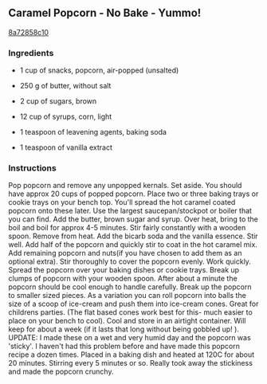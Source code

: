 ## Caramel Popcorn - No Bake - Yummo!

[8a72858c10](http://www.food.com/recipe/caramel-popcorn-no-bake-yummo-254103)

### Ingredients

 - 1 cup of snacks, popcorn, air-popped (unsalted)

 - 250 g of butter, without salt

 - 2 cup of sugars, brown

 - 12 cup of syrups, corn, light

 - 1 teaspoon of leavening agents, baking soda

 - 1 teaspoon of vanilla extract

### Instructions

Pop popcorn and remove any unpopped kernals. Set aside. You should have approx 20 cups of popped popcorn. Place two or three baking trays or cookie trays on your bench top. You'll spread the hot caramel coated popcorn onto these later. Use the largest saucepan/stockpot or boiler that you can find. Add the butter, brown sugar and syrup. Over heat, bring to the boil and boil for approx 4-5 minutes. Stir fairly constantly with a wooden spoon. Remove from heat. Add the bicarb soda and the vanilla essence. Stir well. Add half of the popcorn and quickly stir to coat in the hot caramel mix. Add remaining popcorn and nuts(if you have chosen to add them as an optional extra). Stir thoroughly to cover the popcorn evenly. Work quickly. Spread the popcorn over your baking dishes or cookie trays. Break up clumps of popcorn with your wooden spoon. After about a minute the popcorn should be cool enough to handle carefully. Break up the popcorn to smaller sized pieces. As a variation you can roll popcorn into balls the size of a scoop of ice-cream and push them into ice-cream cones. Great for childrens parties. (The flat based cones work best for this- much easier to place on your bench to cool). Cool and store in an airtight container. Will keep for about a week (if it lasts that long without being gobbled up! ). UPDATE: I made these on a wet and very humid day and the popcorn was 'sticky'. I haven't had this problem before and have made this popcorn recipe a dozen times. Placed in a baking dish and heated at 120C for about 20 minutes. Stirring every 5 minutes or so. Really took away the stickiness and made the popcorn crunchy.